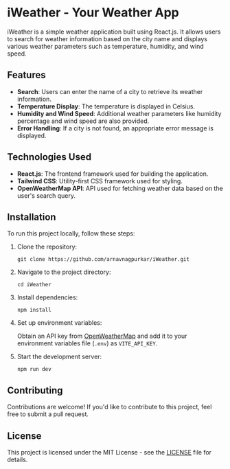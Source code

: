 # iWeather - Your Weather App

iWeather is a simple weather application built using React.js. It allows users to search for weather information based on the city name and displays various weather parameters such as temperature, humidity, and wind speed.

## Features

- **Search**: Users can enter the name of a city to retrieve its weather information.
- **Temperature Display**: The temperature is displayed in Celsius.
- **Humidity and Wind Speed**: Additional weather parameters like humidity percentage and wind speed are also provided.
- **Error Handling**: If a city is not found, an appropriate error message is displayed.

## Technologies Used

- **React.js**: The frontend framework used for building the application.
- **Tailwind CSS**: Utility-first CSS framework used for styling.
- **OpenWeatherMap API**: API used for fetching weather data based on the user's search query.

## Installation

To run this project locally, follow these steps:

1. Clone the repository:

   ```
   git clone https://github.com/arnavnagpurkar/iWeather.git
   ```

2. Navigate to the project directory:

   ```
   cd iWeather
   ```

3. Install dependencies:

   ```
   npm install
   ```

4. Set up environment variables:

   Obtain an API key from [OpenWeatherMap](https://openweathermap.org/) and add it to your environment variables file (`.env`) as `VITE_API_KEY`.

5. Start the development server:

   ```
   npm run dev
   ```

## Contributing

Contributions are welcome! If you'd like to contribute to this project, feel free to submit a pull request.

## License

This project is licensed under the MIT License - see the [LICENSE](LICENSE) file for details.
